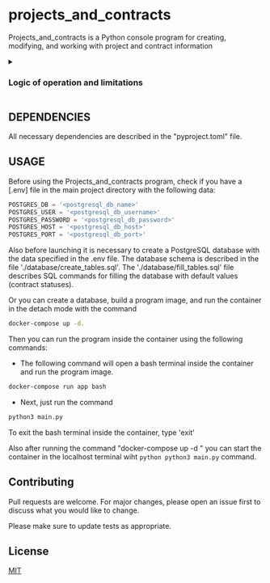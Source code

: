 # projects_and_contracts

Projects_and_contracts is a Python console program for creating, modifying, and working with project and contract information

<details><summary> <h3>Logic of operation and limitations </h3></summary>

- the program offers to create contracts or projects until the user wants to finish working with the program.
- you cannot start filling a project without the existence of at least one active contract

1. Entities:

A Contract contains the following fields: 
- id
- contract name, 
- creation date (assigned at the moment of entity creation),
- date of signing the contract, 
- contract status (draft, active, completed), 
- project (in which this contract is used)

The project contains the following fields: 
- id
- project name 
- creation date (assigned at the moment of entity creation), 
- link to the active contract

2. Logic

By default the contract is created in draft status, the user can change its status through the action "Confirm contract" (active), "Finalize contract" (completed).
At the moment of contract confirmation the date of contract signing is set. The project field from the Contract entity is not set.
You can add contracts from the project entity with the following logic:
- you cannot add the same contract;
- only active contracts can be added to the project;
- there cannot be more than one active contract in the project;
- any contract belonging to the project can be terminated from the project;
- one contract cannot be used in more than one project;
- when adding a contract to a project, the selected project is marked on the side of the contract.
</details>

## DEPENDENCIES

All necessary dependencies are described in the "pyproject.toml" file.

## USAGE

Before using the Projects_and_contracts program, check if you have a [.env] file in the main project directory with the following data:

```python
POSTGRES_DB = '<postgresql_db_name>'
POSTGRES_USER = '<postgresql_db_username>'
POSTGRES_PASSWORD = '<postgresql_db_password>'
POSTGRES_HOST = '<postgresql_db_host>'
POSTGRES_PORT = '<postgresql_db_port>'
```

Also before launching it is necessary to create a PostgreSQL database with the data specified in the .env file. The database schema is described in the file './database/create_tables.sql'. The './database/fill_tables.sql' file describes SQL commands for filling the database with default values (contract statuses).

Or you can create a database, build a program image, and run the container in the detach mode with the command

```bash
docker-compose up -d.
```
Then you can run the program inside the container using the following commands:
* The following command will open a bash terminal inside the container and run the program image.
```bash
docker-compose run app bash
```
* Next, just run the command
```python
python3 main.py
```
To exit the bash terminal inside the container, type 'exit'

Also after running the command "docker-compose up -d " you can start the container in the localhost terminal wiht ```python
python3 main.py``` command.

## Contributing

Pull requests are welcome. For major changes, please open an issue first
to discuss what you would like to change.

Please make sure to update tests as appropriate.

## License

[MIT](https://choosealicense.com/licenses/mit/)